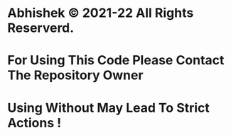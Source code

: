 
# Abhishek © 2021-22 All Rights Reserverd.

# For Using This Code Please Contact The Repository Owner

# Using Without May Lead To Strict Actions !
